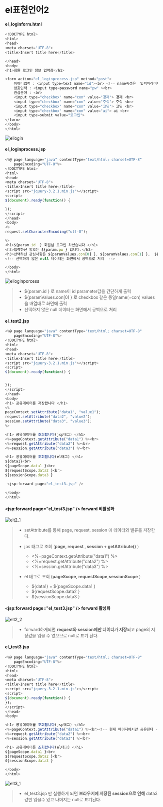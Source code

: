 # el표현언어2

#### el_loginform.html

```javascript
<!DOCTYPE html>
<html>
<head>
<meta charset="UTF-8">
<title>Insert title here</title>

</head>
<body>
<h1>회원 로그인 정보 입력창</h1>

<form action="el_loginprocess.jsp" method="post">
	아이디입력 : <input type=text name="id"><br> <!-- name속성은  입력파라미터 -->
	암호입력 : <input type=password name="pw" ><br>
	관심분야 : <br>
	<input type="checkbox" name="con" value="경제"> 경제 <br>
	<input type="checkbox" name="con" value="주식"> 주식 <br>
	<input type="checkbox" name="con" value="코딩"> 코딩 <br>
	<input type="checkbox" name="con" value="ai"> ai <br>
	<input type=submit value="로그인">
</form>
</body>
</html>

```

![ellogin](./assets/images/elloginform.JPG)

#### el_loginprocess.jsp

```javascript
<%@ page language="java" contentType="text/html; charset=UTF-8"
    pageEncoding="UTF-8"%>
<!DOCTYPE html>
<html>
<head>
<meta charset="UTF-8">
<title>Insert title here</title>
<script src="jquery-3.2.1.min.js"></script>
<script>
$(document).ready(function() { 

});
</script>
</head>
<body>
<% 
request.setCharacterEncoding("utf-8");

%>
<h1>${param.id  } 회원님 로그인 하셨습니다.</h1>
<h3>입력하신 암호는 ${param.pw } 입니다.</h3>
<h3>선택하신 관심사항은 ${paramValues.con[0] }, ${paramValues.con[1] },  ${paramValues.con[2] },  ${paramValues.con[3] } 입니다. </h3>
<!-- 선택하지 않은 null 데이터는 화면에서 공백으로 처리  -->

</body>
</html>
```

![elloginporcess](./assets/images/elloginprocess.JPG)

> * ${param.id  } 로 name이 id parameter값을 간단하게 출력
> * ${paramValues.con[0] } 로 checkbox 같은 동일name(=con) values을  배열대로 화면에 출력
> * 선택하지 않은 null 데이터는 화면에서 공백으로 처리



#### el_test2.jsp

```javascript
<%@ page language="java" contentType="text/html; charset=UTF-8"
    pageEncoding="UTF-8"%>
<!DOCTYPE html>
<html>
<head>
<meta charset="UTF-8">
<title>Insert title here</title>
<script src="jquery-3.2.1.min.js"></script>
<script>
$(document).ready(function() { 


});
</script>
</head>
<body>
<h1> 공유데이터를 저장합니다 </h1>
<%
pageContext.setAttribute("data1", "value1");
request.setAttribute("data2", "value2");
session.setAttribute("data3", "value3");
%>

<h1> 공유데이터를 조회합니다(jsp태그) </h1>
<%=pageContext.getAttribute("data1") %><br>
<%=request.getAttribute("data2") %><br>
<%=session.getAttribute("data3") %><br>

<h1> 공유데이터를 조회합니다(el태그) </h1>
${data1}<br>
${pageScope.data1 }<br>
${requestScope.data2 }<br>
${sessionScope.data3 }

 <jsp:forward page="el_test3.jsp" />

</body>
</html>
```

#### <jsp:forward page="el_test3.jsp" />  forward 비활성화

![elt2_1](./assets/images/elt2_1.JPG) 

> * setAttribute를 통해 page, request, session 에 데이터와 벨류를 저장한다.
>
> 
>
> * jps 태그로 조회 (**page, request , session + getAttribute()**  )
>    * <%=pageContext.getAttribute("data1") %>
>    * <%=request.getAttribute("data2") %>
>    * <%=session.getAttribute("data3") %>
>
> 
>
> * el 태그로 조회 (**pageScope, requestScope,sessionScope** )
> 	* ${data1}  =  ${pageScope.data1 }
>   * ${requestScope.data2 }
>   * ${sessionScope.data3 }



####  <jsp:forward page="el_test3.jsp" />  forward 활성화

![elt2_2](./assets/images/elt2_2.JPG)

> * forward하게되면  **request와 session에만 데이터가 저장**되고 page의 저장값을 읽을 수 없으므로 null로 표기 된다.



#### el_test3.jsp

```javascript
<%@ page language="java" contentType="text/html; charset=UTF-8"
    pageEncoding="UTF-8"%>
<!DOCTYPE html>
<html>
<head>
<meta charset="UTF-8">
<title>Insert title here</title>
<script src="jquery-3.2.1.min.js"></script>
<script>
$(document).ready(function() { 
});
</script>
</head>
<body>

<h1> 공유데이터를 조회합니다(jsp태그) </h1>
<%=pageContext.getAttribute("data1") %><br><!-- 현재 페이지에서만 공유한다 -->
<%=request.getAttribute("data2") %><br>
<%=session.getAttribute("data3") %><br>

<h1> 공유데이터를 조회합니다(el태그) </h1>
${pageScope.data1 }<br>
${requestScope.data2 }<br>
${sessionScope.data3 }

</body>
</html>
```

![elt3_1](./assets/images/elt3_1.JPG)

> * el_test3.jsp 만 실행하게 되면 **브라우저에 저장된 session으로 인해** data3 값만 읽을수 있고 나머지는 null로 표기된다.



